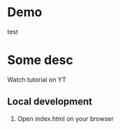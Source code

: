# Demo
test


# Some desc

Watch tutorial on YT

## Local development

1. Open index.html on your browser
